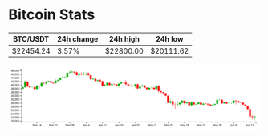 # Bitcoin Stats

BTC/USDT|24h change|24h high|24h low|
|---|---|---|---|
|$22454.24|3.57%|$22800.00|$20111.62|

<img src="./chart.svg">
